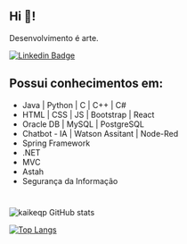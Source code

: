 ## Hi 🤙!

Desenvolvimento é arte.


[![Linkedin Badge](https://img.shields.io/badge/-Kaike%20Santana-1B8811?style=flat&logo=Linkedin&logoColor=white&link=https://www.linkedin.com/in/kaike-santana/)](https://www.linkedin.com/in/kaike-santana/) 


## Possui conhecimentos em:
 - Java | Python | C | C++ | C#
 - HTML | CSS | JS | Bootstrap | React
 - Oracle DB | MySQL | PostgreSQL
 - Chatbot - IA | Watson Assitant | Node-Red
 - Spring Framework
 - .NET
 - MVC
 - Astah
 - Segurança da Informação

#

![kaikeqp GitHub stats](https://github-readme-stats.vercel.app/api?username=kaikeqp&hide=contribs,prs&theme=github_dark)

[![Top Langs](https://github-readme-stats.vercel.app/api/top-langs/?username=kaikeqp&layout=compact&theme=github_dark)](https://github.com/kaikeqp/github-readme-stats)
